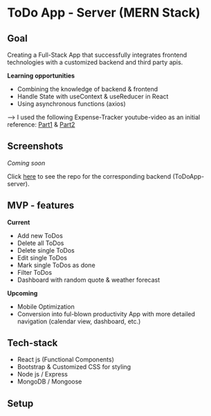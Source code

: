 
# ToDo App - Server (MERN Stack)

## Goal
Creating a Full-Stack App that successfully integrates frontend technologies with a customized backend and third party apis. 

  **Learning opportunities**
 - Combining the knowledge of backend & frontend
 - Handle State with useContext & useReducer in React
 - Using asynchronous functions (axios)

  --> I used the following Expense-Tracker youtube-video as an initial reference: [Part1](https://www.youtube.com/watch?v=XuFDcZABiDQ) & [Part2](https://www.youtube.com/watch?v=KyWaXA_NvT0)


## Screenshots
*Coming soon*

Click [here](https://github.com/MicheleMarschner/ToDoApp-server) to see the repo for the corresponding backend (ToDoApp-server). 


## MVP - features
 **Current**
 - Add new ToDos
 - Delete all ToDos
 - Delete single ToDos
 - Edit single ToDos
 - Mark single ToDos as done
 - Filter ToDos
 - Dashboard with random quote & weather forecast

**Upcoming**
 - Mobile Optimization
 - Conversion into ful-blown productivity App with more detailed navigation (calendar view, dashboard, etc.)
 
  
## Tech-stack
 - React js (Functional Components)
 - Bootstrap & Customized CSS for styling
 - Node js / Express
 - MongoDB / Mongoose

  
## Setup
